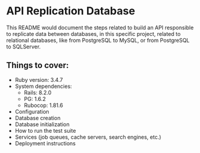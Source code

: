 # API Replication Database

This README would document the steps related to build an API responsible to replicate data between databases, in this specific project, related to relational databases, like from PostgreSQL to MySQL, or from PostgreSQL to SQLServer.

## Things to cover:
- Ruby version: 3.4.7
- System dependencies:
  - Rails: 8.2.0
  - PG: 1.6.2
  - Rubocop: 1.81.6
- Configuration
- Database creation
- Database initialization
- How to run the test suite
- Services (job queues, cache servers, search engines, etc.)
- Deployment instructions
